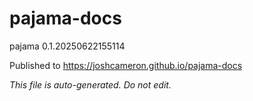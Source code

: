 # pajama-docs
pajama 0.1.20250622155114

Published to https://joshcameron.github.io/pajama-docs

*This file is auto-generated. Do not edit.*
